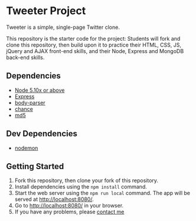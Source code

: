 # Tweeter Project

Tweeter is a simple, single-page Twitter clone.

This repository is the starter code for the project: Students will fork and clone this repository, then build upon it to practice their HTML, CSS, JS, jQuery and AJAX front-end skills, and their Node, Express and MongoDB back-end skills.

## Dependencies

- [Node 5.10x or above](https://nodejs.org/en/)
- [Express](https://expressjs.com/)
- [body-parser](https://www.npmjs.com/package/body-parser)
- [chance](https://www.npmjs.com/package/chance)
- [md5](https://www.npmjs.com/package/md5)

## Dev Dependencies

- [nodemon](https://www.npmjs.com/package/nodemon)

## Getting Started

1. Fork this repository, then clone your fork of this repository.
2. Install dependencies using the `npm install` command.
3. Start the web server using the `npm run local` command. The app will be served at <http://localhost:8080/>.
4. Go to <http://localhost:8080/> in your browser.
5. If you have any problems, please [contact me](email:sribas@gmail.com) 

